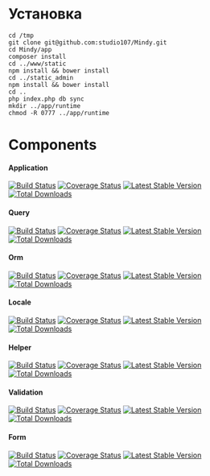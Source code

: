 # Установка

```
cd /tmp
git clone git@github.com:studio107/Mindy.git
cd Mindy/app
composer install
cd ../www/static
npm install && bower install
cd ../static_admin
npm install && bower install
cd ..
php index.php db sync
mkdir ../app/runtime
chmod -R 0777 ../app/runtime
```

# Components

#### Application

[![Build Status](https://travis-ci.org/studio107/Mindy_Application.svg)](https://travis-ci.org/studio107/Mindy_Application)
[![Coverage Status](https://coveralls.io/repos/studio107/Mindy_Application/badge.png)](https://coveralls.io/r/studio107/Mindy_Application)
[![Latest Stable Version](https://poser.pugx.org/mindy/application/v/stable.svg)](https://packagist.org/packages/mindy/application)
[![Total Downloads](https://poser.pugx.org/mindy/application/downloads.svg)](https://packagist.org/packages/mindy/application)

#### Query

[![Build Status](https://travis-ci.org/studio107/Mindy_Query.svg?branch=master)](https://travis-ci.org/studio107/Mindy_Query)
[![Coverage Status](https://img.shields.io/coveralls/studio107/Mindy_Query.svg)](https://coveralls.io/r/studio107/Mindy_Query?branch=master)
[![Latest Stable Version](https://poser.pugx.org/mindy/query/v/stable.svg)](https://packagist.org/packages/mindy/query)
[![Total Downloads](https://poser.pugx.org/mindy/query/downloads.svg)](https://packagist.org/packages/mindy/query)

#### Orm

[![Build Status](https://travis-ci.org/studio107/Mindy_Orm.svg)](https://travis-ci.org/studio107/Mindy_Orm)
[![Coverage Status](https://img.shields.io/coveralls/studio107/Mindy_Orm.svg)](https://coveralls.io/r/studio107/Mindy_Orm)
[![Latest Stable Version](https://poser.pugx.org/mindy/orm/v/stable.svg)](https://packagist.org/packages/mindy/orm)
[![Total Downloads](https://poser.pugx.org/mindy/orm/downloads.svg)](https://packagist.org/packages/mindy/orm)

#### Locale

[![Build Status](https://travis-ci.org/studio107/Mindy_Locale.svg)](https://travis-ci.org/studio107/Mindy_Locale)
[![Coverage Status](https://img.shields.io/coveralls/studio107/Mindy_Locale.svg)](https://coveralls.io/r/studio107/Mindy_Locale)
[![Latest Stable Version](https://poser.pugx.org/mindy/locale/v/stable.svg)](https://packagist.org/packages/mindy/locale)
[![Total Downloads](https://poser.pugx.org/mindy/locale/downloads.svg)](https://packagist.org/packages/mindy/locale)

#### Helper

[![Build Status](https://travis-ci.org/studio107/Mindy_Helper.png?branch=master)](https://travis-ci.org/studio107/Mindy_Helper)
[![Coverage Status](https://coveralls.io/repos/studio107/Mindy_Helper/badge.png)](https://coveralls.io/r/studio107/Mindy_Helper)
[![Latest Stable Version](https://poser.pugx.org/mindy/helper/v/stable.svg)](https://packagist.org/packages/mindy/helper)
[![Total Downloads](https://poser.pugx.org/mindy/helper/downloads.svg)](https://packagist.org/packages/mindy/helper)

#### Validation

[![Build Status](https://travis-ci.org/studio107/Mindy_Validation.svg)](https://travis-ci.org/studio107/Mindy_Validation)
[![Coverage Status](https://coveralls.io/repos/studio107/Mindy_Validation/badge.png)](https://coveralls.io/r/studio107/Mindy_Validation)
[![Latest Stable Version](https://poser.pugx.org/mindy/validation/v/stable.svg)](https://packagist.org/packages/mindy/validation)
[![Total Downloads](https://poser.pugx.org/mindy/validation/downloads.svg)](https://packagist.org/packages/mindy/validation)

#### Form

[![Build Status](https://travis-ci.org/studio107/Mindy_Form.svg?branch=master)](https://travis-ci.org/studio107/Mindy_Form)
[![Coverage Status](https://coveralls.io/repos/studio107/Mindy_Form/badge.png)](https://coveralls.io/r/studio107/Mindy_Form)
[![Latest Stable Version](https://poser.pugx.org/mindy/form/v/stable.svg)](https://packagist.org/packages/form/validation)
[![Total Downloads](https://poser.pugx.org/mindy/form/downloads.svg)](https://packagist.org/packages/form/validation)
